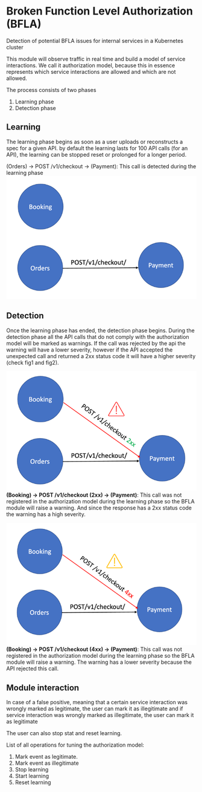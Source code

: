# Broken Function Level Authorization (BFLA)

Detection of potential BFLA issues for internal services in a Kubernetes cluster

This module will observe traffic in real time and build a model of service interactions.
We call it authorization model, because this in essence represents which service interactions are allowed and which are not allowed.

The process consists of two phases
 1. Learning phase
 2. Detection phase

## Learning
The learning phase begins as soon as a user uploads or reconstructs a spec for a given API.
by default the learning lasts for 100 API calls (for an API), the learning can be stopped reset or prolonged for a longer period.

(Orders) -> POST /v1/checkout -> (Payment): This call is detected during the learning phase
![img.png](../../assets/bfla/images/img_1.png)

## Detection
Once the learning phase has ended, the detection phase begins. 
During the detection phase all the API calls that do not comply with the authorization model will be marked as warnings.
If the call was rejected by the api the warning will have a lower severity, however if the API accepted the unexpected call and returned a 2xx status code it will have a higher severity (check fig1 and fig2).

![img_2.png](../../assets/bfla/images/img_2.png)
**(Booking) -> POST /v1/checkout (2xx) -> (Payment)**: This call was not registered in the authorization model during the learning phase so the BFLA module will raise a warning. And since the response has a 2xx status code the warning has a high severity.

![img_3.png](../../assets/bfla/images/img_3.png)
**(Booking) -> POST /v1/checkout (4xx) -> (Payment)**: This call was not registered in the authorization model during the learning phase so the BFLA module will raise a warning. The warning has a lower severity because the API rejected this call.

## Module interaction

In case of a false positive, meaning that a certain service interaction was wrongly marked as legitimate, 
the user can mark it as illegitimate and if service interaction was wrongly marked as illegitimate, the user can mark it as legitimate

The user can also stop stat and reset learning.

List of all operations for tuning the authorization model:
 1. Mark event as legitimate.  
 2. Mark event as illegitimate
 3. Stop learning
 4. Start learning
 5. Reset learning
